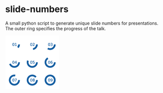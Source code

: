 # slide-numbers

A small python script to generate unique slide numbers for presentations.
The outer ring specifies the progress of the talk.

![](./graphics/example.png)

